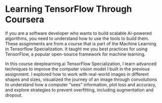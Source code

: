 # Learning TensorFlow Through Coursera

If you are a software developer who wants to build scalable AI-powered algorithms, you need to understand how to use the tools to build them. 
These assginments are from a course that is part of the Machine Learning in Tensorflow Specialization. It taught me you best practices for using
TensorFlow, a popular open-source framework for machine learning.

In this course deeplearning.ai TensorFlow Specialization, I learn advanced techniques to improve the computer vision model I built in the previous assignment. 
I explored how to work with real-world images in different shapes and sizes, visualized the journey of an image through convolutions to understand how a
computer “sees” information, plot loss and accuracy, and explore strategies to prevent overfitting, including augmentation and dropout.
